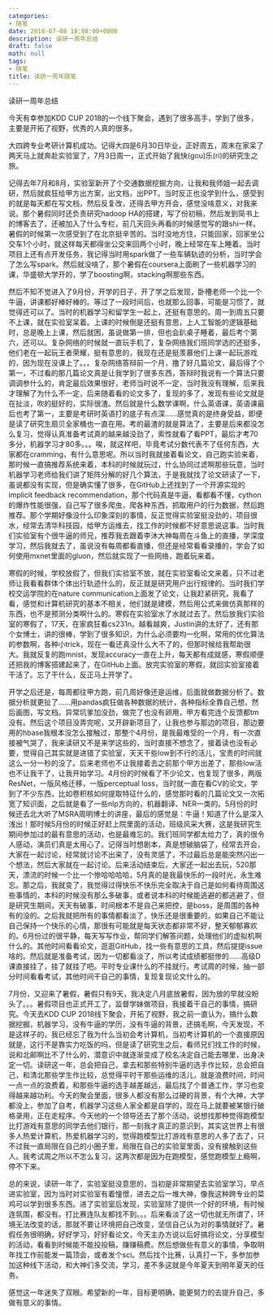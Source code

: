 ```yaml
---
categories:
- 随笔
date: 2018-07-08 18:08:00+0000
description: 读研一周年总结
draft: false
math: null
tags:
- 随笔
title: 读研一周年随笔
---
```

读研一周年总结
<!--more-->
今天有幸参加KDD CUP 2018的一个线下聚会，遇到了很多高手，学到了很多，主要是开拓了视野，优秀的人真的很多。

大四跨专业考研计算机成功。记得大四是6月30日毕业，正好周五，周末在家呆了两天马上就奔赴实验室了，7月3日周一，正式开始了我快(gou)乐(ri)的研究生之旅。

记得去年7月和8月，实验室新开了个交通数据挖掘方向，让我和我师姐一起去调研，然后就疯狂给甲方出方案，出文档，出PPT。当时反正也没学到什么，感受到的就是每天都在写文档，然后反复改，还得去甲方开会，感觉没啥意义，对我来说。那个暑假同时还负责研究hadoop HA的搭建，写了份初稿，然后发到简书上的博客去了，还被加入了什么专栏，前几天回头再看的时候感觉写的跟shi一样。暑假的时候第一次感受到了在北京挺辛苦的。当时没地方住，只能回家，回家坐公交车1个小时，就这样每天都得坐公交来回两个小时，晚上经常在车上睡着。当时项目上还有点开发任务，我记得当时用spark做了一些车辆轨迹的分析，当时学会了怎么写spark。然后就没啥了，那个暑假在coursera上面刷了一些机器学习的课，华盛顿大学开的，学了boosting啊，stacking啊那些东西。

然后不知不觉进入了9月份，开学的日子，开了学之后发现，卧槽老师一个比一个牛逼，讲课都好棒好棒的。等过了一段时间后，也就那么回事，可能是习惯了，就觉得还可以了。当时的机器学习和留学生一起上，还挺有意思的。周一到周五只要不上课，就在实验室呆着。上课的时候倒是还挺有意思，上人工智能的逻辑基础时，总是晚上上课，然后就困，虽说做第一排，但也会趴桌子睡着，最后考个第六，还可以。复杂网络的时候就一直玩手机了，复杂网络我们班同学选的还挺多，他们老在一起玩王者荣耀，挺有意思的，我现在还是挺羡慕他们上课一起玩游戏的，因为现在没课上了。。。复杂网络答辩前一个月，撸了好几篇论文，最后得了个第一，不过看的那几篇论文真是让我学到了很多东西，答辩时我说有一个算法只要调调参什么的，肯定最后效果很好，老师当时说不一定，当时我没有理解，后来我才理解了为什么不一定，后来随着看的论文多了，复现的多了，发现有些论文就是在扯淡，吹的挺好的，实际很渣。然后就是什么数学课啊，什么英语课，英语课最后也考了第一，主要是考研时英语打的底子有点深……感觉真的是终身受益，即便是读了研究生扇贝全家桶也一直在用。考的最渣的就是算法了，主要是后来都没怎么复习，觉得认真准备考试真的越来越没劲了，索性就看了看PPT，最后才考70多分，机器学习才80多。。。唉，就这样吧，毕竟考试分数代表不了任何东西，大家都在cramming，有什么意思呢。所以当时我就接着看论文，自己跑实验来着，那时候一直搞推荐系统来着，本科的时候就玩过，什么协同过滤啊那些玩意，当时机器学习老师给我们讲了矩阵分解的好几个算法，于是我就找了论文研读了一下，虽说都没有实现，但是确实懂了很多，在GitHub上还找到了一个开源实现的implicit feedback recommendation，那个代码真是牛逼，看都看不懂，cython的爆炸性能很强，自己写了很多爬虫，爬各种东西，抓取用户的行为数据，然后跑推荐。那个学期好像没什么印象深刻的事情，反正觉得实验室挺没劲的，项目很水，经常去清华科技园，给甲方运维去，找工作的时候都不好意思说这事。当时我们实验室有个很牛逼的师兄，推荐我去跟着李沐大神每周在斗鱼上的直播，学深度学习，然后我就去了，虽说没有每周都看直播，但还是经常看看录播的，学会了如何使用mxnet里面的gluon，然后就实现了一些网络，跑着玩来着。

寒假的时候，学校放假了，但我们实验室不放，就在实验室看论文来着，只不过老师让我看看群体个体出行轨迹什么的，反正就是研究用户出行规律的。当时我们学校交运学院的在nature communication上面发了论文，让我赶紧研究，我看了看，感觉和计算机研究的基本不相关，他们就是建模，然后用公式来做仿真那样的东西，也不是预测分类啊什么的。寒假在实验室水了水就过去了。然后放我们实验室的寒假了，17天，在家疯狂看cs231n。越看越爽，Justin讲的太好了，还有那个女博士，讲的很棒，学到了很多知识，为什么必须要均一化啊，常用的优化算法的参数啊，各种小trick，现在一看还真没什么大不了的，但那时候给我帮助很大。我就反复的跑mnist，发现accuracy一直在上升，每天都有成就感，寒假顺便还把我的博客搭建起来了，在GitHub上面。放完实验室的寒假，就回实验室接着干活了。忘了干什么，反正马上开学了。

开学之后还是，每周都往甲方跑，前几周好像还是运维，后面就做数据分析了。数据分析就更扯了……用pandas疯狂做各种数据的统计，各种指标全靠自己想，然后画图，写文档。异常坑爹加没劲，做完了也没有卵用，甲方看完连个反馈都tm没有。然后这个项目没弄完呢，又开辟新项目了，让我也参与那边的项目，那边要用的hbase我根本没怎么接触过，那整个4月份，是我最难受的一个月，有一次直接被气哭了，我来读研又不是来学这些的，当时直接不想念了，接着读也没有必要，觉得自己其实就是进错了实验室，天天干些low到不行的活儿，宝贵的时间就这么一分一秒的没了。后来老师也不让我接着去之前那个甲方出差了，那些low活也不让我干了，让我开始学习。4月份的时候看了不少论文，也复现了很多，两版ResNet，一版风格迁移，一版perceptual loss，当时就一直在看CV的论文，学到了不少东西，比如卷积核如何提取特征什么的，感觉那时看的几篇论文又一次拓宽了知识面，之后就是看了一些nlp方向的，机器翻译、NER一类的。5月份的时候还去北大听了MSRA周明博士的讲座，最后的感觉是：牛逼！知道了什么是深入浅出！那时候5月份的时候正好赶上院里面的活动，班级风采大赛，这是我研究生期间参加过的最有意思的活动，也是最难忘的。我们班同学都太给力了，真的很令人感动，演员们真是太用心了。记得当时想剧本，真是想破脑袋了，经常去开会，大家在一起讨论，经常就讨论不出来了，没有灵感了，不过最后总是能突然闪出一个想法，然后大家就在一起讨论。后来活动结束后，大家还一起出去玩，520那天，漂流的时候一个比一个惨哈哈哈哈，5月真的是我最快乐的一段时光，永生难忘。那之后，我就变了，我觉得过得快乐不快乐完全取决于自己是如何看待周围这些事情的，本科的时候没有那么多破事，或者说本科的时候能逃避的都逃避了，但是研究生期间，天天有破事，时间根本不是自己来把控，是boss，是周围的各种有的没的。之后我就把所有的事情都看淡了，快乐还是很重要的，如果自己不能让自己保持一个快乐的心情，那很有可能就是每天状态都非常不好，整天郁郁寡欢的。6月份过的很平静，每天写写作业，帮同学们解答问题，处理他们的虚拟机啊什么的。其他时间看看论文，逛逛GitHub，找一些有意思的工具，然后提提issue啥的。然后就是准备考试，因为一切都看淡了，所以考试成绩都挺惨的……高级D课直接挂了，挂了就挂了吧。平时专业课什么的不挂就行。考试周的时候，抽一部分时间看看考试，其他时间干自己的事情，复现复现论文什么的。

7月份，又迎来了暑假，暑假只有9天，我决定八月底放暑假，因为放的早就没盼头了。。。暑假项目也正式开工了，监督学妹做项目，我接着干自己的事情，搞研究。今天去KDD CUP 2018线下聚会，开拓了视野，我之前一直认为，搞什么数据挖掘，机器学习，没有牛逼的学历，没有牛逼的背景，还搞毛啊，今天发现，不是这样子的，我已经忘了我为什么当初会考计算机，当初考计算机的一个直接原因就是，这行不是靠实力吃饭的吗，但是读了研究生之后，看师兄们找工作的时候，说和北邮啊比不了什么的，潜意识中就逐渐变成了校名决定自己能去哪里，出身决定一切。读研这一年，总会把自己，拿去和那些特别牛逼的选手作比较，总会把自己，和清北那些学生作比较，总觉得平时干那些运维的活儿，就是浪费时间，时间一点一点的浪费着，和那些牛逼的选手越差越远，最后找了个普通工作，学习也变得越来越功利。今天的聚会里面，很多人都没有那么过硬的背景，有个大神，大学都没上，参加了自考，机器学习这些人家全都是自学的，现在马上就要被某银行破格录用，正在走程序。今天他的一个领导还去了那个活动，说想找那种觉得跑模型比打游戏有意思的同学去他们银行，那一刻我才真正的意识到，其实这世界上有很多人热爱计算机，热爱机器学习的，觉得跑模型比打游戏有意思的人多了去了，只不过我一直局限在自己的小圈子里，局限在自己的实验室里面，没有接触到这些人。我考试周之所以不怎么复习，这两次都是因为在跑模型，感觉跑模型上瘾啊，停不下来。

总的来说，读研一年了，实验室挺没意思的，当初是非常期望去实验室学习，早点进实验室，因为当时对实验室有着憧憬，进去之后一堆大神，像我这种跨专业的菜鸡可以学到很多东西。进了实验室后发现，实验室除了提供一个好的环境，有时候连氛围，都没有。打比赛连队友都找不到。。。后来看淡了这一切也就无所谓了，环境无法改变的话，那就不要让环境把自己改变，坚信自己认为对的事情就好了。暑假任务很明确，好好学习，好好看论文，今天主办方说以后好搞将论文，分享模型的活动，看看到时候能不能投投稿，赚赚稿费。然后想做些有意义的事情，争取明年找工作前能发一篇顶会，或者发个sci。然后找个比赛，认真打一下，多参加参加这种线下活动，和大神们多交流，学习，差不多这就是今年夏天到明年夏天的任务。

感觉这一年迷失了双眼。希望新的一年，目标更明确，能更努力的去提升自己，多做有意义的事情。